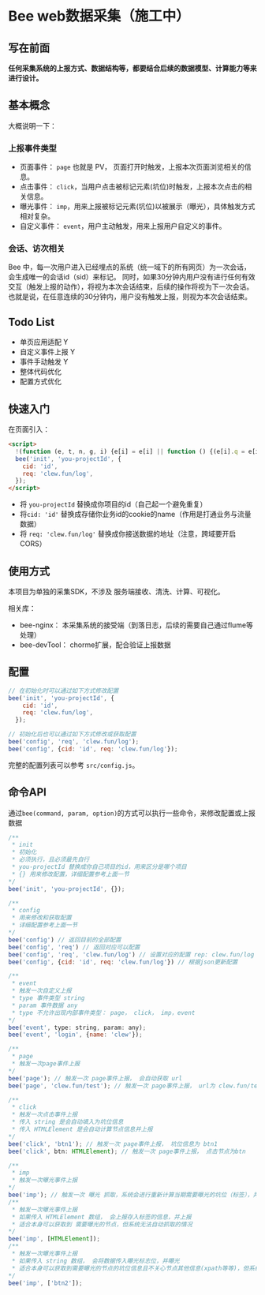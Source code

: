 # Bee web数据采集（施工中）

## 写在前面

**任何采集系统的上报方式、数据结构等，都要结合后续的数据模型、计算能力等来进行设计。**

## 基本概念

大概说明一下： 

### 上报事件类型

- 页面事件： `page` 也就是 PV， 页面打开时触发，上报本次页面浏览相关的信息。
- 点击事件： `click`，当用户点击被标记元素(坑位)时触发，上报本次点击的相关信息。
- 曝光事件： `imp`，用来上报被标记元素(坑位)以被展示（曝光），具体触发方式相对复杂。
- 自定义事件： `event`，用户主动触发，用来上报用户自定义的事件。

### 会话、访次相关

Bee 中，每一次用户进入已经埋点的系统（统一域下的所有网页）为一次会话，会生成唯一的会话id（sid）来标记。
同时，如果30分钟内用户没有进行任何有效交互（触发上报的动作），将视为本次会话结束，后续的操作将视为下一次会话。
也就是说，在任意连续的30分钟内，用户没有触发上报，则视为本次会话结束。

## Todo List

- 单页应用适配       Y
- 自定义事件上报     Y
- 事件手动触发       Y
- 整体代码优化
- 配置方式优化

## 快速入门

在页面引入：

```html
<script>
  !(function (e, t, n, g, i) {e[i] = e[i] || function () {(e[i].q = e[i].q || []).push(arguments);}, n = t.createElement('script'), tag = t.getElementsByTagName('script')[0], n.async = 1, n.src = (document.location.protocol == 'https:' ? 'https://' : 'http://') + g, tag.parentNode.insertBefore(n, tag);}(window, document, 'script', 't.jd.com/bee.js', 'bee'));
  bee('init', 'you-projectId', {
    cid: 'id',
    req: 'clew.fun/log',
  });
</script>
```

- 将 `you-projectId` 替换成你项目的id（自己起一个避免重复）
- 将`cid: 'id'` 替换成存储你业务id的cookie的name（作用是打通业务与流量数据）
- 将 `req: 'clew.fun/log'` 替换成你接送数据的地址（注意，跨域要开启CORS）

## 使用方式

本项目为单独的采集SDK，不涉及 服务端接收、清洗、计算、可视化。

相关库：

- bee-nginx： 本采集系统的接受端（到落日志，后续的需要自己通过flume等处理）
- bee-devTool： chorme扩展，配合验证上报数据

## 配置

```js
// 在初始化时可以通过如下方式修改配置
bee('init', 'you-projectId', {
    cid: 'id',
    req: 'clew.fun/log',
  });

// 初始化后也可以通过如下方式修改或获取配置
bee('config', 'req', 'clew.fun/log');
bee('config', {cid: 'id', req: 'clew.fun/log'});
```

完整的配置列表可以参考 `src/config.js`。

## 命令API

通过`bee(command, param, option)`的方式可以执行一些命令，来修改配置或上报数据

```js
/**
 * init
 * 初始化
 * 必须执行，且必须最先自行
 * you-projectId 替换成你自己项目的id，用来区分是哪个项目
 * {} 用来修改配置，详细配置参考上面一节
*/
bee('init', 'you-projectId', {});

/**
 * config
 * 用来修改和获取配置
 * 详细配置参考上面一节
*/
bee('config') // 返回目前的全部配置
bee('config', 'req') // 返回对应可以配置
bee('config', 'req', 'clew.fun/log') // 设置对应的配置 rep: clew.fun/log
bee('config', {cid: 'id', req: 'clew.fun/log'}) // 根据json更新配置

/**
 * event
 * 触发一次自定义上报
 * type 事件类型 string
 * param 事件数据 any
 * type 不允许出现内部事件类型： page， click， imp，event
*/
bee('event', type: string, param: any);
bee('event', 'login', {name: 'clew'});

/**
 * page
 * 触发一次page事件上报
*/
bee('page'); // 触发一次 page事件上报， 会自动获取 url
bee('page', 'clew.fun/test'); // 触发一次 page事件上报， url为 clew.fun/test

/**
 * click
 * 触发一次点击事件上报
 * 传入 string 是会自动填入为坑位信息
 * 传入 HTMLElement 是会自动计算节点信息并上报
*/
bee('click', 'btn1'); // 触发一次 page事件上报， 坑位信息为 btn1
bee('click', btn: HTMLElement); // 触发一次 page事件上报， 点击节点为btn

/**
 * imp
 * 触发一次曝光事件上报
*/
bee('imp'); // 触发一次 曝光 抓取，系统会进行重新计算当期需要曝光的坑位（标签），并曝光
/**
 * 触发一次曝光事件上报
 * 如果传入 HTMLElement 数组， 会上报存入标签的信息，并上报
 * 适合本身可以获取到 需要曝光的节点，但系统无法自动抓取的情况
*/
bee('imp', [HTMLElement]);
/**
 * 触发一次曝光事件上报
 * 如果传入 string 数组， 会将数据传入曝光标志位，并曝光
 * 适合本身可以获取到需要曝光的节点的坑位信息且不关心节点其他信息(xpath等等)，但系统无法自动抓取的情况
*/
bee('imp', ['btn2']);
```
